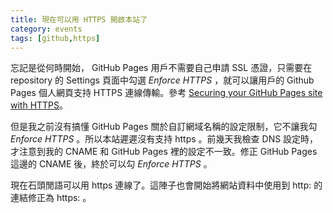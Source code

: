 ```yaml
---
title: 現在可以用 HTTPS 開啟本站了
category: events
tags: [github,https]
---
```


忘記是從何時開始， GitHub Pages 用戶不需要自己申請 SSL 憑證，只需要在 repository 的 Settings 頁面中勾選 *Enforce HTTPS* ，就可以讓用戶的 Github Pages 個人網頁支持 HTTPS 連線傳輸。參考 [Securing your GitHub Pages site with HTTPS](https://docs.github.com/en/github/working-with-github-pages/securing-your-github-pages-site-with-https)。

但是我之前沒有搞懂 GitHub Pages 關於自訂網域名稱的設定限制，它不讓我勾 *Enforce HTTPS* 。所以本站遲遲沒有支持 https 。前幾天我檢查 DNS 設定時，才注意到我的 CNAME 和 GitHub Pages 裡的設定不一致。修正 GitHub Pages 這邊的 CNAME 後，終於可以勾 *Enforce HTTPS* 。

現在石頭閒語可以用 https 連線了。這陣子也會開始將網站資料中使用到 http: 的連結修正為 https: 。
